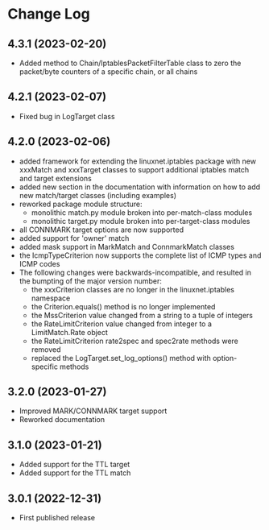 Change Log
==========

4.3.1 (2023-02-20)
------------------

- Added method to Chain/IptablesPacketFilterTable class to zero the packet/byte
  counters of a specific chain, or all chains

4.2.1 (2023-02-07)
------------------

- Fixed bug in LogTarget class

4.2.0 (2023-02-06)
------------------

- added framework for extending the linuxnet.iptables package
  with new xxxMatch and xxxTarget classes to support additional
  iptables match and target extensions
- added new section in the documentation with information
  on how to add new match/target classes (including examples)
- reworked package module structure:
    * monolithic match.py module broken into per-match-class modules
    * monolithic target.py module broken into per-target-class modules
- all CONNMARK target options are now supported
- added support for 'owner' match
- added mask support in MarkMatch and ConnmarkMatch classes
- the IcmpTypeCriterion now supports the complete list of ICMP types
  and ICMP codes
- The following changes were backwards-incompatible, and resulted
  in the bumpting of the major version number:
    * the xxxCriterion classes are no longer in the linuxnet.iptables
      namespace
    * the Criterion.equals() method is no longer implemented
    * the MssCriterion value changed from a string to a tuple of integers
    * the RateLimitCriterion value changed from integer to a
      LimitMatch.Rate object
    * the RateLimitCriterion rate2spec and spec2rate methods were removed
    * replaced the LogTarget.set_log_options() method with
      option-specific methods

3.2.0 (2023-01-27)
------------------

- Improved MARK/CONNMARK target support
- Reworked documentation

3.1.0 (2023-01-21)
------------------

- Added support for the TTL target
- Added support for the TTL match

3.0.1 (2022-12-31)
------------------

- First published release

